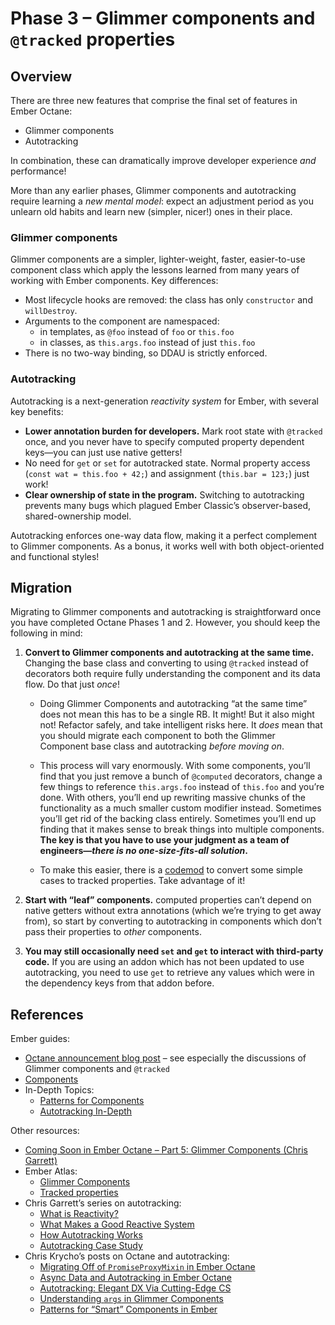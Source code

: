 # Phase 3 – Glimmer components and `@tracked` properties

## Overview

There are three new features that comprise the final set of features in Ember Octane:

- Glimmer components
- Autotracking

In combination, these can dramatically improve developer experience *and* performance!

More than any earlier phases, Glimmer components and autotracking require learning a *new mental model*: expect an adjustment period as you unlearn old habits and learn new (simpler, nicer!) ones in their place.

### Glimmer components

Glimmer components are a simpler, lighter-weight, faster, easier-to-use component class which apply the lessons learned from many years of working with Ember components. Key differences:

- Most lifecycle hooks are removed: the class has only `constructor` and `willDestroy`.
- Arguments to the component are namespaced:
    - in templates, as `@foo` instead of `foo` or `this.foo`
    - in classes, as `this.args.foo` instead of just `this.foo`
- There is no two-way binding, so DDAU is strictly enforced.

### Autotracking

Autotracking is a next-generation *reactivity system* for Ember, with several key benefits:

- **Lower annotation burden for developers.** Mark root state with `@tracked` once, and you never have to specify computed property dependent keys—you can just use native getters!
- No need for `get` or `set` for autotracked state. Normal property access (`const wat = this.foo + 42;`) and assignment (`this.bar = 123;`) just work!
- **Clear ownership of state in the program.** Switching to autotracking prevents many bugs which plagued Ember Classic’s observer-based, shared-ownership model.

Autotracking enforces one-way data flow, making it a perfect complement to Glimmer components. As a bonus, it works well with both object-oriented and functional styles!

## Migration

Migrating to Glimmer components and autotracking is straightforward once you have completed Octane Phases 1 and 2. However, you should keep the following in mind:

1. **Convert to Glimmer components and autotracking at the same time.** Changing the base class and converting to using `@tracked` instead of decorators both require fully understanding the component and its data flow. Do that just *once*!

    * Doing Glimmer Components and autotracking “at the same time” does not mean this has to be a single RB. It might! But it also might not! Refactor safely, and take intelligent risks here. It *does* mean that you should migrate each component to both the Glimmer Component base class and autotracking *before moving on*.

    * This process will vary enormously. With some components, you’ll find that you just remove a bunch of `@computed` decorators, change a few things to reference `this.args.foo` instead of `this.foo` and you’re done. With others, you’ll end up rewriting massive chunks of the functionality as a much smaller custom modifier instead. Sometimes you’ll get rid of the backing class entirely. Sometimes you’ll end up finding that it makes sense to break things into multiple components. **The key is that you have to use your judgment as a team of engineers—_there is no one-size-fits-all solution_.**

    * To make this easier, there is a [codemod](https://github.com/ember-codemods/ember-tracked-properties-codemod) to convert some simple cases to tracked properties. Take advantage of it!

2. **Start with “leaf” components.** computed properties can’t depend on native getters without extra annotations (which we’re trying to get away from), so start by converting to autotracking in components which don’t pass their properties to *other* components.

3. **You may still occasionally need `set` and `get` to interact with third-party code.** If you are using an addon which has not been updated to use autotracking, you need to use `get` to retrieve any values which were in the dependency keys from that addon before.

## References

Ember guides:

- [Octane announcement blog post](https://blog.emberjs.com/2019/12/20/octane-is-here.html) – see especially the discussions of Glimmer components and `@tracked`
- [Components](https://guides.emberjs.com/release/components/)
- In-Depth Topics:
    - [Patterns for Components](https://guides.emberjs.com/release/in-depth-topics/patterns-for-components/)
    - [Autotracking In-Depth](https://guides.emberjs.com/release/in-depth-topics/autotracking-in-depth/)

Other resources:

- [Coming Soon in Ember Octane – Part 5: Glimmer Components (Chris Garrett)](https://www.pzuraq.com/coming-soon-in-ember-octane-part-5-glimmer-components/)
- Ember Atlas:
    - [Glimmer Components](https://www.notion.so/Glimmer-Components-42adc94830ed4ed6be1af13bb6b7eacb)
    - [Tracked properties](https://www.notion.so/Tracked-Properties-3c5b4e0943a34c52894bb5a39e41c263)
- Chris Garrett’s series on autotracking:
    - [What is Reactivity?](https://www.pzuraq.com/what-is-reactivity/)
    - [What Makes a Good Reactive System](https://www.pzuraq.com/what-makes-a-good-reactive-system/)
    - [How Autotracking Works](https://www.pzuraq.com/how-autotracking-works/)
    - [Autotracking Case Study](https://www.pzuraq.com/autotracking-case-study-trackedmap/)
- Chris Krycho’s posts on Octane and autotracking:
    - [Migrating Off of `PromiseProxyMixin` in Ember Octane](https://v5.chriskrycho.com/journal/migrating-off-of-promiseproxymixin-in-ember-octane/)
    - [Async Data and Autotracking in Ember Octane](https://v5.chriskrycho.com/journal/async-data-and-autotracking-in-ember-octane/)
    - [Autotracking: Elegant DX Via Cutting-Edge CS](https://v5.chriskrycho.com/journal/autotracking-elegant-dx-via-cutting-edge-cs/)
    - [Understanding `args` in Glimmer Components](https://v5.chriskrycho.com/journal/understanding-args-in-glimmer-components/)
    - [Patterns for “Smart” Components in Ember](https://v5.chriskrycho.com/journal/patterns-for-smart-components-in-ember/)
